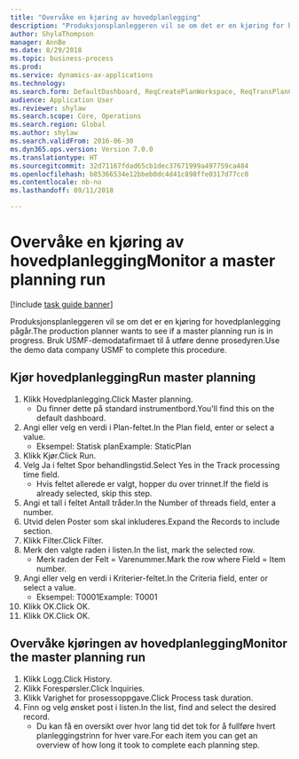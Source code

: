 ```yaml
--- 
title: "Overvåke en kjøring av hovedplanlegging"
description: "Produksjonsplanleggeren vil se om det er en kjøring for hovedplanlegging pågår."
author: ShylaThompson
manager: AnnBe
ms.date: 8/29/2018
ms.topic: business-process
ms.prod: 
ms.service: dynamics-ax-applications
ms.technology: 
ms.search.form: DefaultDashboard, ReqCreatePlanWorkspace, ReqTransPlanCard, SysQueryForm, InventItemIdLookupSimple, ReqLog, ReqProcessTaskTrace
audience: Application User
ms.reviewer: shylaw
ms.search.scope: Core, Operations
ms.search.region: Global
ms.author: shylaw
ms.search.validFrom: 2016-06-30
ms.dyn365.ops.version: Version 7.0.0
ms.translationtype: HT
ms.sourcegitcommit: 32d71167fdad65cb1dec37671999a497759ca484
ms.openlocfilehash: b85366534e12bbeb0dc4d41c898ffe0317d77cc0
ms.contentlocale: nb-no
ms.lasthandoff: 09/11/2018

---
```

# <a name="monitor-a-master-planning-run"></a><span data-ttu-id="82d5b-103">Overvåke en kjøring av hovedplanlegging</span><span class="sxs-lookup"><span data-stu-id="82d5b-103">Monitor a master planning run</span></span>

[!include [task guide banner](../../includes/task-guide-banner.md)]

<span data-ttu-id="82d5b-104">Produksjonsplanleggeren vil se om det er en kjøring for hovedplanlegging pågår.</span><span class="sxs-lookup"><span data-stu-id="82d5b-104">The production planner wants to see if a master planning run is in progress.</span></span> <span data-ttu-id="82d5b-105">Bruk USMF-demodatafirmaet til å utføre denne prosedyren.</span><span class="sxs-lookup"><span data-stu-id="82d5b-105">Use the demo data company USMF to complete this procedure.</span></span>


## <a name="run-master-planning"></a><span data-ttu-id="82d5b-106">Kjør hovedplanlegging</span><span class="sxs-lookup"><span data-stu-id="82d5b-106">Run master planning</span></span>
1. <span data-ttu-id="82d5b-107">Klikk Hovedplanlegging.</span><span class="sxs-lookup"><span data-stu-id="82d5b-107">Click Master planning.</span></span>
    * <span data-ttu-id="82d5b-108">Du finner dette på standard instrumentbord.</span><span class="sxs-lookup"><span data-stu-id="82d5b-108">You'll find this on the default dashboard.</span></span>  
2. <span data-ttu-id="82d5b-109">Angi eller velg en verdi i Plan-feltet.</span><span class="sxs-lookup"><span data-stu-id="82d5b-109">In the Plan field, enter or select a value.</span></span>
    * <span data-ttu-id="82d5b-110">Eksempel: Statisk plan</span><span class="sxs-lookup"><span data-stu-id="82d5b-110">Example: StaticPlan</span></span>  
3. <span data-ttu-id="82d5b-111">Klikk Kjør.</span><span class="sxs-lookup"><span data-stu-id="82d5b-111">Click Run.</span></span>
4. <span data-ttu-id="82d5b-112">Velg Ja i feltet Spor behandlingstid.</span><span class="sxs-lookup"><span data-stu-id="82d5b-112">Select Yes in the Track processing time field.</span></span>
    * <span data-ttu-id="82d5b-113">Hvis feltet allerede er valgt, hopper du over trinnet.</span><span class="sxs-lookup"><span data-stu-id="82d5b-113">If the field is already selected, skip this step.</span></span>  
5. <span data-ttu-id="82d5b-114">Angi et tall i feltet Antall tråder.</span><span class="sxs-lookup"><span data-stu-id="82d5b-114">In the Number of threads field, enter a number.</span></span>
6. <span data-ttu-id="82d5b-115">Utvid delen Poster som skal inkluderes.</span><span class="sxs-lookup"><span data-stu-id="82d5b-115">Expand the Records to include section.</span></span>
7. <span data-ttu-id="82d5b-116">Klikk Filter.</span><span class="sxs-lookup"><span data-stu-id="82d5b-116">Click Filter.</span></span>
8. <span data-ttu-id="82d5b-117">Merk den valgte raden i listen.</span><span class="sxs-lookup"><span data-stu-id="82d5b-117">In the list, mark the selected row.</span></span>
    * <span data-ttu-id="82d5b-118">Merk raden der Felt = Varenummer.</span><span class="sxs-lookup"><span data-stu-id="82d5b-118">Mark the row where Field = Item number.</span></span>  
9. <span data-ttu-id="82d5b-119">Angi eller velg en verdi i Kriterier-feltet.</span><span class="sxs-lookup"><span data-stu-id="82d5b-119">In the Criteria field, enter or select a value.</span></span>
    * <span data-ttu-id="82d5b-120">Eksempel: T0001</span><span class="sxs-lookup"><span data-stu-id="82d5b-120">Example: T0001</span></span>  
10. <span data-ttu-id="82d5b-121">Klikk OK.</span><span class="sxs-lookup"><span data-stu-id="82d5b-121">Click OK.</span></span>
11. <span data-ttu-id="82d5b-122">Klikk OK.</span><span class="sxs-lookup"><span data-stu-id="82d5b-122">Click OK.</span></span>

## <a name="monitor-the-master-planning-run"></a><span data-ttu-id="82d5b-123">Overvåke kjøringen av hovedplanlegging</span><span class="sxs-lookup"><span data-stu-id="82d5b-123">Monitor the master planning run</span></span>
1. <span data-ttu-id="82d5b-124">Klikk Logg.</span><span class="sxs-lookup"><span data-stu-id="82d5b-124">Click History.</span></span>
2. <span data-ttu-id="82d5b-125">Klikk Forespørsler.</span><span class="sxs-lookup"><span data-stu-id="82d5b-125">Click Inquiries.</span></span>
3. <span data-ttu-id="82d5b-126">Klikk Varighet for prosessoppgave.</span><span class="sxs-lookup"><span data-stu-id="82d5b-126">Click Process task duration.</span></span>
4. <span data-ttu-id="82d5b-127">Finn og velg ønsket post i listen.</span><span class="sxs-lookup"><span data-stu-id="82d5b-127">In the list, find and select the desired record.</span></span>
    * <span data-ttu-id="82d5b-128">Du kan få en oversikt over hvor lang tid det tok for å fullføre hvert planleggingstrinn for hver vare.</span><span class="sxs-lookup"><span data-stu-id="82d5b-128">For each item you can get an overview of how long it took to complete each planning step.</span></span>  


